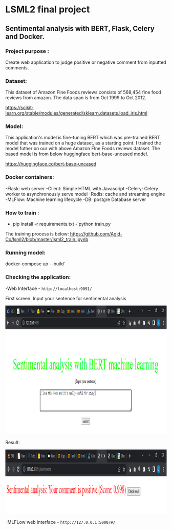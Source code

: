 # LSML2 final project
## Sentimental analysis with BERT, Flask, Celery and Docker.

### Project purpose :
Create web application to judge positive or negative comment from inputted comments. 


### Dataset:
This dataset of Amazon Fine Foods reviews consists of 568,454 fine food reviews from amazon. The data span is from Oct 1999 to Oct 2012.

https://scikit-learn.org/stable/modules/generated/sklearn.datasets.load_iris.html


### Model:
This application's model is fine-tuning BERT which was pre-trained BERT model that was trained on a huge dataset, as a starting point. 
I trained the model futher on our with above Amazon FIne Foods reviews dataset. 
The based model is from below huggingface bert-base-uncased model.

https://huggingface.co/bert-base-uncased


### Docker containers:
-Flask: web server 
-Client: Simple HTML with Javascript
-Celery: Celery worker to asynchronously serve model
-Redis: cache and streaming engine
-MLFlow: Machine learning lifecycle
-DB: postgre Database server


### How to train :
- pip install -r requirements.txt
-`python train.py

The training process is below:
https://github.com/Agid-Co/lsml2/blob/master/lsml2_train.ipynb


### Running model:
docker-compose up --build`


### Checking the application:
-Web Interface - `http://localhost:9091/`

First screen:
Input your sentence for sentimental analysis

<p align='center'>
  <a href="#"><img src='https://github.com/Agid-Co/lsml2/blob/master/image/Web_Interface_1.PNG' width="600" height="400"></a>
</p>

Result:

<p align='center'>
  <a href="#"><img src='https://github.com/Agid-Co/lsml2/blob/master/image/Web_Interface_2.PNG' width="600" height="200"></a>
</p>


-MLFLow web interface - `http://127.0.0.1:5000/#/`
